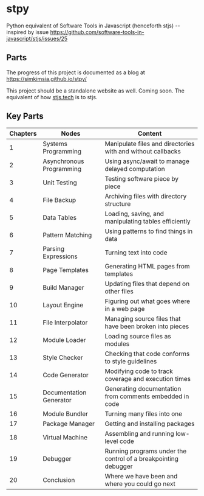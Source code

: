 # stpy
Python equivalent of Software Tools in Javascript (henceforth stjs) -- inspired by issue https://github.com/software-tools-in-javascript/stjs/issues/25

## Parts

The progress of this project is documented as a blog at https://simkimsia.github.io/stpy/

This project should be a standalone website as well. Coming soon. The equivalent of how [stjs.tech](https://stjs.tech) is to stjs.

## Key Parts


| Chapters | Nodes               | Content                                                     |
| -------- | ------------------- | ----------------------------------------------------------- |
| 1        | Systems Programming | Manipulate files and directories with and without callbacks |
| 2         |    Asynchronous Programming                 |     Using async/await to manage delayed computation |
| 3         |    Unit Testing                 |     Testing software piece by piece |
| 4  | File Backup             | Archiving files with directory structure                       |
| 5  | Data Tables             | Loading, saving, and manipulating tables efficiently           |
| 6  | Pattern Matching        | Using patterns to find things in data                          |
| 7  | Parsing Expressions     | Turning text into code                                         |
| 8  | Page Templates          | Generating HTML pages from templates                           |
| 9  | Build Manager           | Updating files that depend on other files                      |
| 10 | Layout Engine           | Figuring out what goes where in a web page                     |
| 11 | File Interpolator       | Managing source files that have been broken into pieces        |
| 12 | Module Loader           | Loading source files as modules                                |
| 13 | Style Checker           | Checking that code conforms to style guidelines                |
| 14 | Code Generator          | Modifying code to track coverage and execution times           |
| 15 | Documentation Generator | Generating documentation from comments embedded in code        |
| 16 | Module Bundler          | Turning many files into one                                    |
| 17 | Package Manager         | Getting and installing packages                                |
| 18 | Virtual Machine         | Assembling and running low-level code                          |
| 19 | Debugger                | Running programs under the control of a breakpointing debugger |
| 20 | Conclusion              | Where we have been and where you could go next                 |

